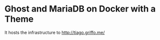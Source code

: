# Ghost and MariaDB on Docker with a Theme

It hosts the infrastructure to http://tiago.griffo.me/

